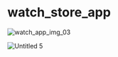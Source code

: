 # watch_store_app

![watch_app_img_03](https://user-images.githubusercontent.com/76746881/119896410-999c8400-bf5c-11eb-8444-495fcff2d19b.png)

![Untitled 5](https://user-images.githubusercontent.com/76746881/119896860-41b24d00-bf5d-11eb-82eb-3876acbfa2cb.gif)

